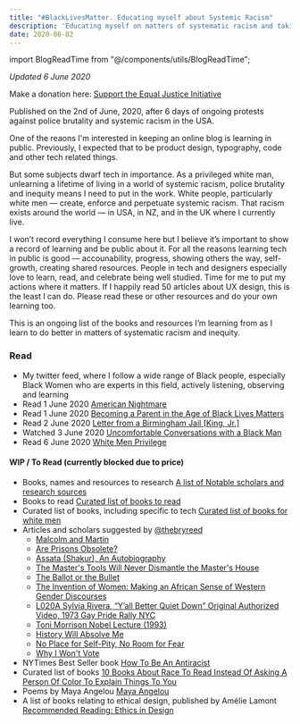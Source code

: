 ```yaml
---
title: "#BlackLivesMatter. Educating myself about Systemic Racism"
description: 'Educating myself on matters of systematic racism and taking a stand for what is right.'
date: 2020-06-02
---
```


import BlogReadTime from "@/components/utils/BlogReadTime";

<BlogReadTime readTime="3"/>

*Updated 6 June 2020*

Make a donation here: [Support the Equal Justice Initiative](https://support.eji.org/give/153413/#!/donation/checkout)

Published on the 2nd of June, 2020, after 6 days of ongoing protests against police brutality and systemic racism in the USA.

One of the reaons I'm interested in keeping an online blog is learning in public. Previously, I expected that to be product design, typography, code and other tech related things.

But some subjects dwarf tech in importance. As a privileged white man, unlearning a lifetime of living in a world of systemic racism, police brutality and inequity means I need to put in the work. White people, particularly white men — create, enforce and perpetuate systemic racism. That racism exists around the world — in USA, in NZ, and in the UK where I currently live.

I won’t record everything I consume here but I believe it’s important to show a record of learning and be public about it. For all the reasons learning tech in public is good — accounability, progress, showing others the way, self-growth, creating shared resources. People in tech and designers especially love to learn, read, and celebrate being well studied. Time for me to put my actions where it matters. If I happily read 50 articles about UX design, this is the least I can do. Please read these or other resources and do your own learning too.

This is an ongoing list of the books and resources I’m learning from as I learn to do better in matters of systematic racism and inequity.

### Read

- My twitter feed, where I follow a wide range of Black people, especially Black Women who are experts in this field, actively listening, observing and learning
- Read 1 June 2020 [American Nightmare](https://www.theatlantic.com/ideas/archive/2020/06/american-nightmare/612457/)
- Read 1 June 2020 [Becoming a Parent in the Age of Black Lives Matters](https://www.theatlantic.com/ideas/archive/2020/06/becoming-a-parent-in-the-age-of-black-lives-matter/612448/)
- Read 2 June 2020 [Letter from a Birmingham Jail [King, Jr.]](https://www.africa.upenn.edu/Articles_Gen/Letter_Birmingham.html)
- Watched 3 June 2020 [Uncomfortable Conversations with a Black Man](https://youtu.be/h8jUA7JBkF4)
- Read 6 June 2020 [White Men Privilege](https://www.nytimes.com/2019/07/17/magazine/white-men-privilege.html)

#### WIP / To Read (currently blocked due to price)

- Books, names and resources to research [A list of Notable scholars and research sources](https://twitter.com/mireillecharper/status/1266337060459352064)
- Books to read [Curated list of books to read](https://twitter.com/TatianaTMac/status/1165781104122634240)
- Curated list of books, including specific to tech [Curated list of books for white men](https://tatianamac.com/posts/white-guyde/)
- Articles and scholars suggested by [@thebryreed](https://twitter.com/thebryreed/status/1266071139115241473)
  - [Malcolm and Martin](https://classic.esquire.com/article/1972/4/1/malcolm-and-martin)
  - [Are Prisons Obsolete?](https://www.feministes-radicales.org/wp-content/uploads/2010/11/Angela-Davis-Are_Prisons_Obsolete.pdf)
  - [Assata (Shakur), An Autobiography](https://libcom.org/files/assataauto.pdf)
  - [The Master's Tools Will Never Dismantle the Master's House](https://www.muhlenberg.edu/media/contentassets/pdf/campuslife/SDP%20Reading%20Lorde.pdf)
  - [The Ballot or the Bullet](http://www.edchange.org/multicultural/speeches/malcolm_x_ballot.html)
  - [The Invention of Women: Making an African Sense of Western Gender Discourses](https://www.jstor.org/stable/10.5749/j.ctttt0vh)
  - [L020A Sylvia Rivera, “Y’all Better Quiet Down” Original Authorized Video, 1973 Gay Pride Rally NYC](https://www.youtube.com/watch?v=Jb-JIOWUw1o&feature=youtu.be)
  - [Toni Morrison Nobel Lecture (1993)](https://www.youtube.com/watch?v=ticXzFEpN9o)
  - [History Will Absolve Me](https://www.marxists.org/history/cuba/archive/castro/1953/10/16.htm)
  - [No Place for Self-Pity, No Room for Fear](https://www.thenation.com/article/archive/no-place-self-pity-no-room-fear/)
  - [Why I Won't Vote](http://www.hartford-hwp.com/archives/45a/298.html)
- NYTimes Best Seller book [How To Be An Antiracist](https://www.ibramxkendi.com/how-to-be-an-antiracist-1?)
- Curated list of books [10 Books About Race To Read Instead Of Asking A Person Of Color To Explain Things To You](https://www.bustle.com/p/10-books-about-race-to-read-instead-of-asking-a-person-of-color-to-explain-things-to-you-8548796)
- Poems by Maya Angelou [Maya Angelou](https://www.poetryfoundation.org/poets/maya-angelou)
- A list of books relating to ethical design, published by Amélie Lamont [Recommended Reading: Ethics in Design](https://amelie.is/reading)
